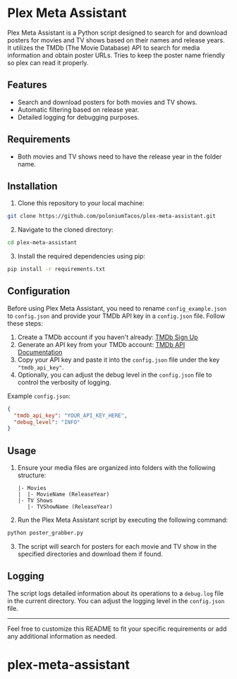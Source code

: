 # Plex Meta Assistant

Plex Meta Assistant is a Python script designed to search for and download posters for movies and TV shows based on their names and release years. It utilizes the TMDb (The Movie Database) API to search for media information and obtain poster URLs. Tries to keep the poster name friendly so plex can read it properly.

## Features

- Search and download posters for both movies and TV shows.
- Automatic filtering based on release year.
- Detailed logging for debugging purposes.

## Requirements

- Both movies and TV shows need to have the release year in the folder name.

## Installation

1. Clone this repository to your local machine:

```bash
git clone https://github.com/poloniumTacos/plex-meta-assistant.git
```

2. Navigate to the cloned directory:

```bash
cd plex-meta-assistant
```

3. Install the required dependencies using pip:

```bash
pip install -r requirements.txt
```

## Configuration

Before using Plex Meta Assistant, you need to rename `config_example.json` to `config.json` and provide your TMDb API key in a `config.json` file. Follow these steps:

1. Create a TMDb account if you haven't already: [TMDb Sign Up](https://www.themoviedb.org/signup)
2. Generate an API key from your TMDb account: [TMDb API Documentation](https://developers.themoviedb.org/3/getting-started/introduction)
3. Copy your API key and paste it into the `config.json` file under the key `"tmdb_api_key"`.
4. Optionally, you can adjust the debug level in the `config.json` file to control the verbosity of logging.

Example `config.json`:

```json
{
  "tmdb_api_key": "YOUR_API_KEY_HERE",
  "debug_level": "INFO"
}
```

## Usage

1. Ensure your media files are organized into folders with the following structure:

   ```
   |- Movies
   |  |- MovieName (ReleaseYear)
   |- TV Shows
      |- TVShowName (ReleaseYear)
   ```

2. Run the Plex Meta Assistant script by executing the following command:

```bash
python poster_grabber.py
```

3. The script will search for posters for each movie and TV show in the specified directories and download them if found.

## Logging

The script logs detailed information about its operations to a `debug.log` file in the current directory. You can adjust the logging level in the `config.json` file.

---

Feel free to customize this README to fit your specific requirements or add any additional information as needed.

# plex-meta-assistant
